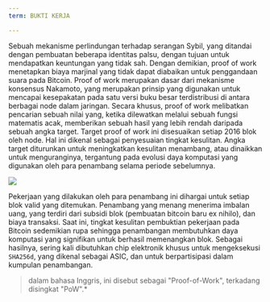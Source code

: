 ```yaml
---
term: BUKTI KERJA

---
```

Sebuah mekanisme perlindungan terhadap serangan Sybil, yang ditandai dengan pembuatan beberapa identitas palsu, dengan tujuan untuk mendapatkan keuntungan yang tidak sah. Dengan demikian, proof of work menetapkan biaya marjinal yang tidak dapat diabaikan untuk penggandaan suara pada Bitcoin. Proof of work merupakan dasar dari mekanisme konsensus Nakamoto, yang merupakan prinsip yang digunakan untuk mencapai kesepakatan pada satu versi buku besar terdistribusi di antara berbagai node dalam jaringan. Secara khusus, proof of work melibatkan pencarian sebuah nilai yang, ketika dilewatkan melalui sebuah fungsi matematis acak, memberikan sebuah hasil yang lebih rendah daripada sebuah angka target. Target proof of work ini disesuaikan setiap 2016 blok oleh node. Hal ini dikenal sebagai penyesuaian tingkat kesulitan. Angka target diturunkan untuk meningkatkan kesulitan menambang, atau dinaikkan untuk menguranginya, tergantung pada evolusi daya komputasi yang digunakan oleh para penambang selama periode sebelumnya.

![](../../dictionnaire/assets/34.webp)

Pekerjaan yang dilakukan oleh para penambang ini dihargai untuk setiap blok valid yang ditemukan. Penambang yang menang menerima imbalan uang, yang terdiri dari subsidi blok (pembuatan bitcoin baru ex nihilo), dan biaya transaksi. Saat ini, tingkat kesulitan pembuktian pekerjaan pada Bitcoin sedemikian rupa sehingga penambangan membutuhkan daya komputasi yang signifikan untuk berhasil memenangkan blok. Sebagai hasilnya, sering kali dibutuhkan chip elektronik khusus untuk mengeksekusi `SHA256d`, yang dikenal sebagai ASIC, dan untuk berpartisipasi dalam kumpulan penambangan.

> dalam bahasa Inggris, ini disebut sebagai "Proof-of-Work", terkadang disingkat "PoW".*